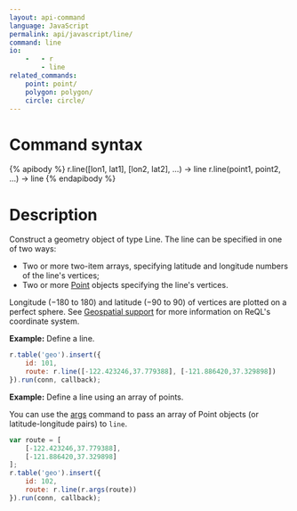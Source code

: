 ```yaml
---
layout: api-command
language: JavaScript
permalink: api/javascript/line/
command: line
io:
    -   - r
        - line
related_commands:
    point: point/
    polygon: polygon/
    circle: circle/
---
```

# Command syntax #

{% apibody %}
r.line([lon1, lat1], [lon2, lat2], ...) &rarr; line
r.line(point1, point2, ...) &rarr; line
{% endapibody %}

# Description #

Construct a geometry object of type Line. The line can be specified in one of two ways:

* Two or more two-item arrays, specifying latitude and longitude numbers of the line's vertices;
* Two or more [Point](/api/javascript/point) objects specifying the line's vertices.

Longitude (&minus;180 to 180) and latitude (&minus;90 to 90) of vertices are plotted on a perfect sphere. See [Geospatial support](/docs/geo-support/) for more information on ReQL's coordinate system.

__Example:__ Define a line.

```js
r.table('geo').insert({
    id: 101,
    route: r.line([-122.423246,37.779388], [-121.886420,37.329898])
}).run(conn, callback);
```

__Example:__ Define a line using an array of points.

You can use the [args](/api/javascript/args) command to pass an array of Point objects (or latitude-longitude pairs) to `line`.

```js
var route = [
    [-122.423246,37.779388],
    [-121.886420,37.329898]
];
r.table('geo').insert({
    id: 102,
    route: r.line(r.args(route))
}).run(conn, callback);
```
